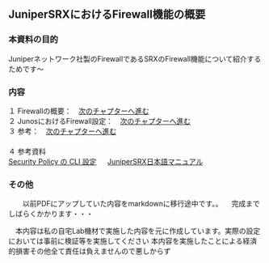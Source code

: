 ## JuniperSRXにおけるFirewall機能の概要

### 本資料の目的
Juniperネットワーク社製のFirewallであるSRXのFirewall機能について紹介するためです～
### 内容
１ Firewallの概要：　[次のチャプターへ進む](./Firewall-ovewview.md) <br>
２ JunosにおけるFirewall設定：　[次のチャプターへ進む](./Junos-Firewall-config.md)<br> 
３ 参考：　[次のチャプターへ進む](./Firewall-reference.md)<br>　  
４ 参考資料<br>
  [Security Policy の CLI 設定](https://www.juniper.net/content/dam/www/assets/additional-resources/jp/ja/301-security-policy.pdf)
　  [JuniperSRX日本語マニュアル](https://junipernetworks.zendesk.com/hc/ja/articles/6484920105103-SRX-%E6%97%A5%E6%9C%AC%E8%AA%9E%E3%83%9E%E3%83%8B%E3%83%A5%E3%82%A2%E3%83%AB)
### その他
　　以前PDFにアップしていた内容をmarkdownに移行途中です。。
  　完成までしばらくかかります・・・　　
 
 　本内容は私の自宅Lab機材で実施した内容を元に作成しています。実際の設定においては事前に検証等を実施してください
  本内容を実施したことによる経済的損害その他全て責任は負えませんので悪しからず

  
